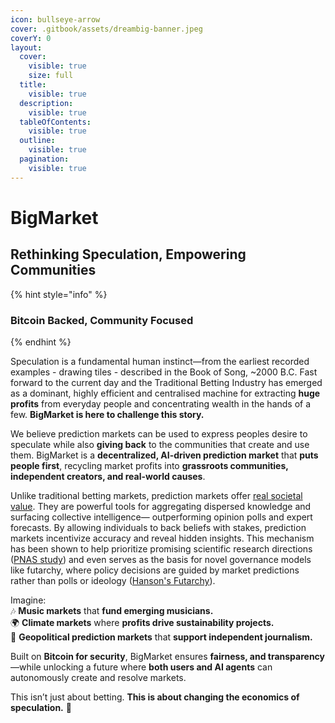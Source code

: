 ```yaml
---
icon: bullseye-arrow
cover: .gitbook/assets/dreambig-banner.jpeg
coverY: 0
layout:
  cover:
    visible: true
    size: full
  title:
    visible: true
  description:
    visible: true
  tableOfContents:
    visible: true
  outline:
    visible: true
  pagination:
    visible: true
---
```


# BigMarket

## Rethinking Speculation, Empowering Communities

{% hint style="info" %}
### **Bitcoin Backed, Community Focused**
{% endhint %}

Speculation is a fundamental human instinct—from the earliest recorded examples - drawing tiles - described in the Book of Song, \~2000 B.C. Fast forward to the current day and the Traditional Betting Industry has emerged as a dominant, highly efficient and centralised machine for extracting **huge profits** from everyday people and concentrating wealth in the hands of a few. **BigMarket is here to challenge this story.**

We believe prediction markets can be used to express peoples desire to speculate while also **giving back** to the communities that create and use them. BigMarket is a **decentralized, AI-driven prediction market** that **puts people first**, recycling market profits into **grassroots communities, independent creators, and real-world causes**.

Unlike traditional betting markets, prediction markets offer [real societal value](https://people.duke.edu/~qc2/BA532/2002%20AER%20Morris%20and%20Shin.pdf). They are powerful tools for aggregating dispersed knowledge and surfacing collective intelligence— outperforming opinion polls and expert forecasts. By allowing individuals to back beliefs with stakes, prediction markets incentivize accuracy and reveal hidden insights. This mechanism has been shown to help prioritize promising scientific research directions ([PNAS study](https://www.pnas.org/doi/full/10.1073/pnas.1516179112)) and even serves as the basis for novel governance models like futarchy, where policy decisions are guided by market predictions rather than polls or ideology ([Hanson's Futarchy](https://mason.gmu.edu/~rhanson/futarchy.html)).

Imagine:\
🎶 **Music markets** that **fund emerging musicians.**\
🌍 **Climate markets** where **profits drive sustainability projects.**\
📰 **Geopolitical prediction markets** that **support independent journalism.**

Built on **Bitcoin for security**, BigMarket ensures **fairness, and transparency**—while unlocking a future where **both users and AI agents** can autonomously create and resolve markets.

This isn’t just about betting. **This is about changing the economics of speculation.** 🚀

###
